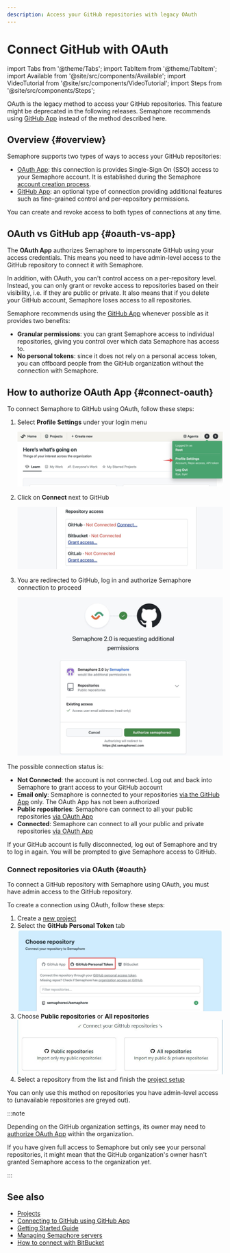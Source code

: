 ```yaml
---
description: Access your GitHub repositories with legacy OAuth
---
```


# Connect GitHub with OAuth

import Tabs from '@theme/Tabs';
import TabItem from '@theme/TabItem';
import Available from '@site/src/components/Available';
import VideoTutorial from '@site/src/components/VideoTutorial';
import Steps from '@site/src/components/Steps';

OAuth is the legacy method to access your GitHub repositories. This feature might be deprecated in the following releases. Semaphore recommends using [GitHub App](./connect-github) instead of the method described here.

## Overview {#overview}

Semaphore supports two types of ways to access your GitHub repositories:

- [OAuth App](https://github.com/settings/connections/applications/328c742132e5407abd7d): this connection is provides Single-Sign On (SSO) access to your Semaphore account. It is established during the Semaphore [account creation process](../getting-started/guided-tour).
- [GitHub App](https://github.com/apps/semaphore-ci-cd): an optional type of connection providing additional features such as fine-grained control and per-repository permissions.

You can create and revoke access to both types of connections at any time.

## OAuth vs GitHub app {#oauth-vs-app}

The **OAuth App** authorizes Semaphore to impersonate GitHub using your access credentials. This means you need to have admin-level access to the GitHub repository to connect it with Semaphore.

In addition, with OAuth, you can't control access on a per-repository level. Instead, you can only grant or revoke access to repositories based on their visibility, i.e. if they are public or private. It also means that if you delete your GitHub account, Semaphore loses access to all repositories.

Semaphore recommends using the [GitHub App](./connect-github) whenever possible as it provides two benefits:

- **Granular permissions**: you can grant Semaphore access to individual repositories, giving you control over which data Semaphore has access to.
- **No personal tokens**: since it does not rely on a personal access token, you can offboard people from the GitHub organization without the connection with Semaphore.

## How to authorize OAuth App {#connect-oauth}

To connect Semaphore to GitHub using OAuth, follow these steps:

<Steps>

1. Select **Profile Settings** under your login menu

      ![Profile settings](./img/profile-settings.jpg)

2. Click on **Connect** next to GitHub

      ![Profile Git Connect](./img/profile-git-connect.jpg)

3. You are redirected to GitHub, log in and authorize Semaphore connection to proceed

      ![Authorize access to GitHub account](./img/authorize-gh.jpg)

</Steps>

The possible connection status is:

- **Not Connected**: the account is not connected. Log out and back into Semaphore to grant access to your GitHub account
- **Email only**: Semaphore is connected to your repositories [via the GitHub App](./connect-github) only. The OAuth App has not been authorized
- **Public repositories**: Semaphore can connect to all your public repositories [via OAuth App](#oauth)
- **Connected**: Semaphore can connect to all your public and private repositories [via OAuth App](#oauth)

If your GitHub account is fully disconnected, log out of Semaphore and try to log in again. You will be prompted to give Semaphore access to GitHub.

### Connect repositories via OAuth {#oauth}

To connect a GitHub repository with Semaphore using OAuth, you must have admin access to the GitHub repository.

To create a connection using OAuth, follow these steps:

<Steps>

1. Create a [new project](./projects#create-project)
2. Select the **GitHub Personal Token** tab
    ![Selecting the personal token tab](./img/oauth-personal-token.jpg)
3. Choose **Public repositories** or **All repositories**
    ![OAuth permission options](./img/oauth-permissions.jpg)
4. Select a repository from the list and finish the [project setup](./projects)

</Steps>

You can only use this method on repositories you have admin-level access to (unavailable repositories are greyed out).

:::note

Depending on the GitHub organization settings, its owner may need to [authorize OAuth App](https://docs.github.com/en/apps/oauth-apps/building-oauth-apps/authorizing-oauth-apps) within the organization.

If you have given full access to Semaphore but only see your personal repositories, it might mean that the GitHub organization's owner hasn't granted Semaphore access to the organization yet.

:::

## See also

- [Projects](./projects)
- [Connecting to GitHub using GitHub App](./connect-github)
- [Getting Started Guide](../getting-started/guided-tour)
- [Managing Semaphore servers](./organizations)
- [How to connect with BitBucket](./connect-bitbucket)
